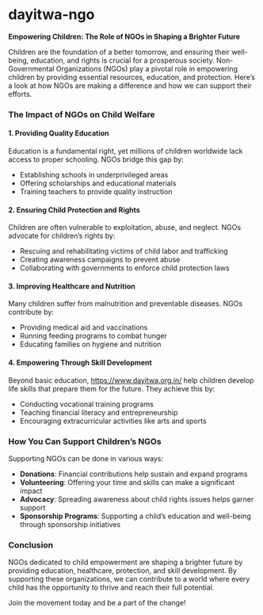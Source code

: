 # dayitwa-ngo
**Empowering Children: The Role of NGOs in Shaping a Brighter Future**

Children are the foundation of a better tomorrow, and ensuring their well-being, education, and rights is crucial for a prosperous society. Non-Governmental Organizations (NGOs) play a pivotal role in empowering children by providing essential resources, education, and protection. Here’s a look at how NGOs are making a difference and how we can support their efforts.

### **The Impact of NGOs on Child Welfare**

#### **1. Providing Quality Education**
Education is a fundamental right, yet millions of children worldwide lack access to proper schooling. NGOs bridge this gap by:
- Establishing schools in underprivileged areas
- Offering scholarships and educational materials
- Training teachers to provide quality instruction

#### **2. Ensuring Child Protection and Rights**
Children are often vulnerable to exploitation, abuse, and neglect. NGOs advocate for children’s rights by:
- Rescuing and rehabilitating victims of child labor and trafficking
- Creating awareness campaigns to prevent abuse
- Collaborating with governments to enforce child protection laws

#### **3. Improving Healthcare and Nutrition**
Many children suffer from malnutrition and preventable diseases. NGOs contribute by:
- Providing medical aid and vaccinations
- Running feeding programs to combat hunger
- Educating families on hygiene and nutrition

#### **4. Empowering Through Skill Development**
Beyond basic education, https://www.dayitwa.org.in/ help children develop life skills that prepare them for the future. They achieve this by:
- Conducting vocational training programs
- Teaching financial literacy and entrepreneurship
- Encouraging extracurricular activities like arts and sports

### **How You Can Support Children’s NGOs**
Supporting NGOs can be done in various ways:
- **Donations**: Financial contributions help sustain and expand programs
- **Volunteering**: Offering your time and skills can make a significant impact
- **Advocacy**: Spreading awareness about child rights issues helps garner support
- **Sponsorship Programs**: Supporting a child’s education and well-being through sponsorship initiatives

### **Conclusion**
NGOs dedicated to child empowerment are shaping a brighter future by providing education, healthcare, protection, and skill development. By supporting these organizations, we can contribute to a world where every child has the opportunity to thrive and reach their full potential.

Join the movement today and be a part of the change!

